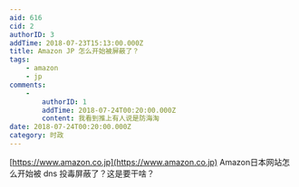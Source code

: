 ```yaml
---
aid: 616
cid: 2
authorID: 3
addTime: 2018-07-23T15:13:00.000Z
title: Amazon JP 怎么开始被屏蔽了？
tags:
    - amazon
    - jp
comments:
    -
        authorID: 1
        addTime: 2018-07-24T00:20:00.000Z
        content: 我看到推上有人说是防海淘
date: 2018-07-24T00:20:00.000Z
category: 时政
---
```


[https://www.amazon.co.jp](https://www.amazon.co.jp) Amazon日本网站怎么开始被 dns 投毒屏蔽了？这是要干啥？
